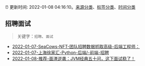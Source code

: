 :alarm_clock: 更新时间: 2022-01-08 04:16:10。[来源分类](../README.md)、[标签分类](../TAGS.md)、[时间分类](../TIMELINE.md)

## 招聘面试


> 关键字：`招聘`、`面试`



- [2022-01-07-SeaCows-NFT-团队招聘数据抓取高级-后端工程师：](https://www.v2ex.com/t/826943) 
- [2022-01-07-上海徐家汇-Python-后端/-前端-招聘](https://www.v2ex.com/t/826928) 
- [2022-01-08-推荐-面渣逆袭：JVM经典五十问，这下面试稳了！](https://toutiao.io/k/wideaab) 